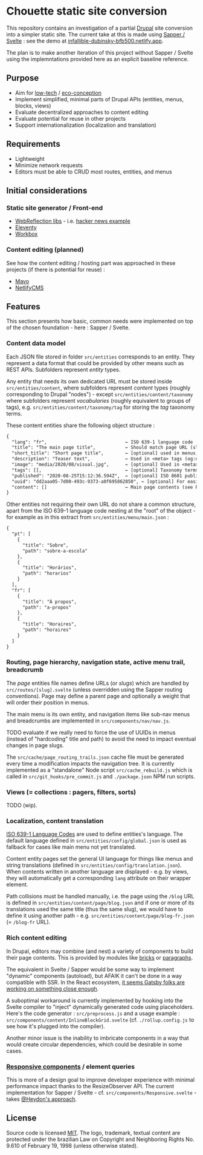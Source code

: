# Chouette static site conversion

This repository contains an investigation of a partial [Drupal](https://stackoverflow.blog/2020/06/23/is-it-time-to-give-drupal-another-look) site conversion into a simpler static site. The current take at this is made using [Sapper / Svelte](https://sapper.svelte.dev/) : see the demo at [infallible-dubinsky-bfb500.netlify.app](https://infallible-dubinsky-bfb500.netlify.app/).

The plan is to make another iteration of this project without Sapper / Svelte using the implemntations provided here as an explicit baseline reference.

## Purpose

- Aim for [low-tech](https://solar.lowtechmagazine.com/2020/01/how-sustainable-is-a-solar-powered-website.html) / [eco-conception](https://collectif.greenit.fr/ecoconception-web/)
- Implement simplified, minimal parts of Drupal APIs (entities, menus, blocks, views)
- Evaluate decentralized approaches to content editing
- Evaluate potential for reuse in other projects
- Support internationalization (localization and translation)

## Requirements

- Lightweight
- Minimize network requests
- Editors must be able to CRUD most routes, entities, and menus

## Initial considerations

### Static site generator / Front-end

- [WebReflection libs](https://gist.github.com/WebReflection/761052d6dae7c8207d2fcba7cdede295) - i.e. [hacker news example](https://github.com/WebReflection/hn)
- [Eleventy](https://www.11ty.dev/)
- [Workbox](https://developers.google.com/web/tools/workbox/)

### Content editing (planned)

See how the content editing / hosting part was approached in these projects (if there is potential for reuse) :

- [Mavo](https://mavo.io/)
- [NetlifyCMS](https://github.com/netlify/netlify-cms)

## Features

This section presents how basic, common needs were implemented on top of the chosen foundation - here : Sapper / Svelte.

### Content data model

Each JSON file stored in folder `src/entities` corresponds to an entity. They represent a data format that could be provided by other means such as REST APIs. Subfolders represent *entity* types.

Any entity that needs its own dedicated URL must be stored inside `src/entities/content`, where subfolders represent *content* types (roughly corresponding to Drupal "nodes") - except `src/entities/content/taxonomy` where subfolders represent *vocabularies* (roughly equivalent to groups of tags), e.g. `src/entities/content/taxonomy/tag` for storing the *tag* taxonomy terms.

These content entities share the following object structure :

```txt
{
  "lang": "fr",                             ← ISO 639-1 language code
  "title": "The main page title",           ← Should match page URL (slug)
  "short_title": "Short page title",        ← [optional] used in menus, breadcrumb
  "description": "Teaser text",             ← Used in <meta> tags (og:description)
  "image": "media/2020/08/visual.jpg",      ← [optional] Used in <meta> tags (og:image)
  "tags": [],                               ← [optional] Taxonomy terms entity references
  "published": "2020-08-25T15:12:36.594Z",  ← [optional] ISO 8601 publication date
  "uuid": "dd2aaa05-7d00-493c-9373-a0f695862850", ← [optional] For easier entity refs
  "content": []                             ← Main page contents (see Rich content editing)
}
```

Other entities not requiring their own URL do not share a common structure, apart from the ISO 639-1 language code nesting at the "root" of the object - for example as in this extract from `src/entities/menu/main.json` :

```txt
{
  "pt": [
    {
      "title": "Sobre",
      "path": "sobre-a-escola"
    },
    {
      "title": "Horários",
      "path": "horarios"
    }
  ],
  "fr": [
    {
      "title": "À propos",
      "path": "a-propos"
    },
    {
      "title": "Horaires",
      "path": "horaires"
    }
  ]
}
```

### Routing, page hierarchy, navigation state, active menu trail, breadcrumb

The *page* entities file names define URLs (or *slugs*) which are handled by `src/routes/[slug].svelte` (unless overridden using the Sapper routing conventions). Page may define a parent page and optionally a weight that will order their position in menus.

The main menu is its own entity, and navigation items like sub-nav menus and breadcrumbs are implemented in `src/components/nav/nav.js`.

TODO evaluate if we really need to force the use of UUIDs in menus (instead of "hardcoding" title and path) to avoid the need to impact eventual changes in page slugs.

The `src/cache/page_routing_trails.json` cache file must be generated every time a modification impacts the navigation tree. It is currently implemented as a "standalone" Node script `src/cache_rebuild.js` which is called in `src/git_hooks/pre_commit.js` and `./package.json` NPM run scripts.

### Views (= collections : pagers, filters, sorts)

TODO (wip).

### Localization, content translation

[ISO 639-1 Language Codes](https://www.w3schools.com/Tags/ref_language_codes.asp) are used to define entities's language. The default language defined in `src/entities/config/global.json` is used as fallback for cases like main menu not yet translated.

Content entity pages set the general UI language for things like menus and string translations (defined in `src/entities/config/translation.json`). When contents written in another language are displayed - e.g. by views, they will automatically get a corresponding `lang` attribute on their wrapper element.

Path collisions must be handled manually, i.e. the page using the `/blog` URL is defined in `src/entities/content/page/blog.json` and if one or more of its translations used the same title (thus the same slug), we would have to define it using another path - e.g. `src/entities/content/page/blog-fr.json` (= `/blog-fr` URL).

### Rich content editing

In Drupal, editors may combine (and nest) a variety of components to build their page contents. This is provided by modules like [bricks](https://www.drupal.org/project/bricks) or [paragraphs](https://www.drupal.org/project/paragraphs).

The equivalent in Svelte / Sapper would be some way to implement "dynamic" components (autoload), but AFAIK it can't be done in a way compatible with SSR. In the React ecosystem, [it seems Gatsby folks are working on something close enough](https://github.com/gatsbyjs/gatsby/pull/24903).

A suboptimal workaround is currently implemented by hooking into the Svelte compiler to "inject" dynamically generated code using placeholders. Here's the code generator : `src/preprocess.js` and a usage example : `src/components/content/InlineBlockGrid.svelte` (cf. `./rollup.config.js` to see how it's plugged into the compiler).

Another minor issue is the inability to imbricate components in a way that would create circular dependencies, which could be desirable in some cases.

### [Responsive components](https://philipwalton.github.io/responsive-components/) / element queries

This is more of a design goal to improve developer experience with minimal performance impact thanks to the ResizeObserver API. The current implementation for Sapper / Svelte - cf. `src/components/Responsive.svelte` - takes [@Heydon's approach](https://github.com/Heydon/watched-box).

## License

Source code is licensed [MIT](LICENSE). The logo, trademark, textual content are protected under the brazilian Law on Copyright and Neighboring Rights No. 9.610 of February 19, 1998 (unless otherwise stated).
